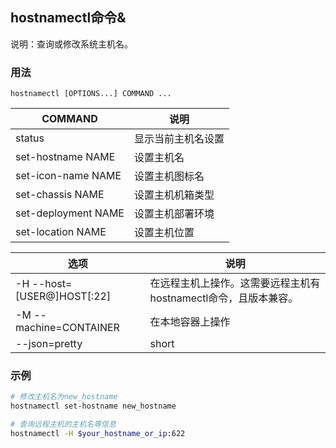 ## hostnamectl命令&
说明：查询或修改系统主机名。

### 用法
```
hostnamectl [OPTIONS...] COMMAND ...
```

| COMMAND | 说明
| --- | ---
| status                | 显示当前主机名设置
| set-hostname NAME     | 设置主机名
| set-icon-name NAME    | 设置主机图标名
| set-chassis NAME      | 设置主机机箱类型
| set-deployment NAME   | 设置主机部署环境
| set-location NAME     | 设置主机位置


| 选项 | 说明
| --- | ---
| -H --host=[USER@]HOST[:22]    | 在远程主机上操作。这需要远程主机有hostnamectl命令，且版本兼容。
| -M --machine=CONTAINER        | 在本地容器上操作
| --json=pretty|short|off       | 指定json格式输出

### 示例
```sh
# 修改主机名为new_hostname
hostnamectl set-hostname new_hostname

# 查询远程主机的主机名等信息
hostnamectl -H $your_hostname_or_ip:622

```